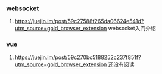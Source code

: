 ### websocket
1. https://juejin.im/post/59c27588f265da06624e541d?utm_source=gold_browser_extension websocket入门介绍

### vue
1. https://juejin.im/post/59c270bc5188252c237f851f?utm_source=gold_browser_extension 还没有阅读